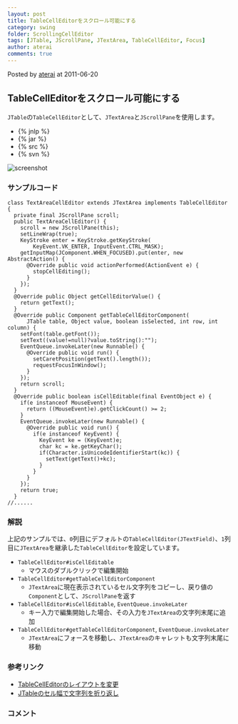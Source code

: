 ```yaml
---
layout: post
title: TableCellEditorをスクロール可能にする
category: swing
folder: ScrollingCellEditor
tags: [JTable, JScrollPane, JTextArea, TableCellEditor, Focus]
author: aterai
comments: true
---
```


Posted by [aterai](http://terai.xrea.jp/aterai.html) at 2011-06-20

## TableCellEditorをスクロール可能にする
`JTable`の`TableCellEditor`として、`JTextArea`と`JScrollPane`を使用します。

- {% jnlp %}
- {% jar %}
- {% src %}
- {% svn %}

<!-- dummy comment line for breaking list -->

![screenshot](https://lh4.googleusercontent.com/-DDRbJ9WhSJk/Tf7btYjUE7I/AAAAAAAAA9s/yVKIKC55zIw/s800/ScrollingCellEditor.png)

### サンプルコード
<pre class="prettyprint"><code>class TextAreaCellEditor extends JTextArea implements TableCellEditor {
  private final JScrollPane scroll;
  public TextAreaCellEditor() {
    scroll = new JScrollPane(this);
    setLineWrap(true);
    KeyStroke enter = KeyStroke.getKeyStroke(
        KeyEvent.VK_ENTER, InputEvent.CTRL_MASK);
    getInputMap(JComponent.WHEN_FOCUSED).put(enter, new AbstractAction() {
      @Override public void actionPerformed(ActionEvent e) {
        stopCellEditing();
      }
    });
  }
  @Override public Object getCellEditorValue() {
    return getText();
  }
  @Override public Component getTableCellEditorComponent(
      JTable table, Object value, boolean isSelected, int row, int column) {
    setFont(table.getFont());
    setText((value!=null)?value.toString():"");
    EventQueue.invokeLater(new Runnable() {
      @Override public void run() {
        setCaretPosition(getText().length());
        requestFocusInWindow();
      }
    });
    return scroll;
  }
  @Override public boolean isCellEditable(final EventObject e) {
    if(e instanceof MouseEvent) {
      return ((MouseEvent)e).getClickCount() &gt;= 2;
    }
    EventQueue.invokeLater(new Runnable() {
      @Override public void run() {
        if(e instanceof KeyEvent) {
          KeyEvent ke = (KeyEvent)e;
          char kc = ke.getKeyChar();
          if(Character.isUnicodeIdentifierStart(kc)) {
            setText(getText()+kc);
          }
        }
      }
    });
    return true;
  }
//......
</code></pre>

### 解説
上記のサンプルでは、`0`列目にデフォルトの`TableCellEditor(JTextField)`、`1`列目に`JTextArea`を継承した`TableCellEditor`を設定しています。

- `TableCellEditor#isCellEditable`
    - マウスのダブルクリックで編集開始
- `TableCellEditor#getTableCellEditorComponent`
    - `JTextArea`に現在表示されているセル文字列をコピーし、戻り値の`Component`として、`JScrollPane`を返す
- `TableCellEditor#isCellEditable`, `EventQueue.invokeLater`
    - キー入力で編集開始した場合、その入力を`JTextArea`の文字列末尾に追加
- `TableCellEditor#getTableCellEditorComponent`, `EventQueue.invokeLater`
    - `JTextArea`にフォースを移動し、`JTextArea`のキャレットも文字列末尾に移動

<!-- dummy comment line for breaking list -->

### 参考リンク
- [TableCellEditorのレイアウトを変更](http://terai.xrea.jp/Swing/CellEditorLayout.html)
- [JTableのセル幅で文字列を折り返し](http://terai.xrea.jp/Swing/TableCellRenderer.html)

<!-- dummy comment line for breaking list -->

### コメント
